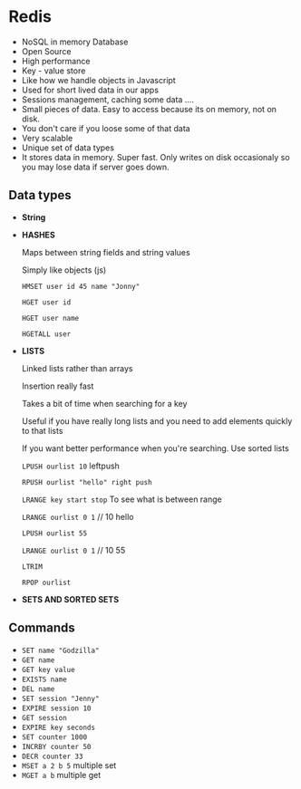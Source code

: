 # Redis

- NoSQL in memory Database
- Open Source
- High performance
- Key - value store
- Like how we handle objects in Javascript
- Used for short lived data in our apps
- Sessions management, caching some data ....
- Small pieces of data. Easy to access because its on memory, not on disk.
- You don't care if you loose some of that data
- Very scalable
- Unique set of data types
- It stores data in memory. Super fast. Only writes on disk occasionaly so you may lose data if server goes down.



## Data types

- **String**

- **HASHES**

  Maps between string fields and string values

  Simply like objects (js)

  `HMSET user id 45 name "Jonny"`

  `HGET user id`

  `HGET user name`

  `HGETALL user`

- **LISTS**

  Linked lists rather than arrays

  Insertion really fast

  Takes a bit of time when searching for a key

  Useful if you have really long lists and you need to add elements quickly to that lists

  If you want better performance when you're searching. Use sorted lists

  `LPUSH ourlist 10` leftpush

  `RPUSH ourlist "hello" right push`

  `LRANGE key start stop` To see what is between range

  `LRANGE ourlist 0 1` // 10 hello

  `LPUSH ourlist 55`

  `LRANGE ourlist 0 1` // 10 55

  `LTRIM`

  `RPOP ourlist`

- **SETS AND SORTED SETS**



## Commands

- `SET name "Godzilla"`
- `GET name`
- `GET key value`
- `EXISTS name`
- `DEL name`
- `SET session "Jenny"`
- `EXPIRE session 10`
- `GET session`
- `EXPIRE key seconds`
- `SET counter 1000`
- `INCRBY counter 50`
- `DECR counter 33`
- `MSET a 2 b 5` multiple set
- `MGET a b` multiple get